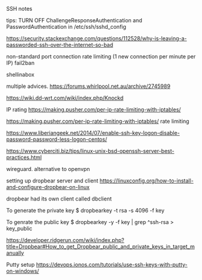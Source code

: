 SSH notes

tips:
TURN OFF ChallengeResponseAuthentication and PasswordAuthentication in /etc/ssh/sshd_config

https://security.stackexchange.com/questions/112528/why-is-leaving-a-passworded-ssh-over-the-internet-so-bad

non-standard port
connection rate limiting (1 new connection per minute per IP)
fail2ban

shellinabox

multiple advices.
https://forums.whirlpool.net.au/archive/2745989

https://wiki.dd-wrt.com/wiki/index.php/Knockd

IP rating
https://making.pusher.com/per-ip-rate-limiting-with-iptables/

https://making.pusher.com/per-ip-rate-limiting-with-iptables/ rate limiting

https://www.liberiangeek.net/2014/07/enable-ssh-key-logon-disable-password-password-less-logon-centos/

https://www.cyberciti.biz/tips/linux-unix-bsd-openssh-server-best-practices.html


wireguard. 
alternative to openvpn


setting up dropbear server and client
https://linuxconfig.org/how-to-install-and-configure-dropbear-on-linux

dropbear had its own client called dbclient

To generate the private key
$ dropbearkey -t rsa -s 4096 -f key

To genrate the public key
$ dropbearkey -y -f key | grep ^ssh-rsa > key_public

https://developer.ridgerun.com/wiki/index.php?title=Dropbear#How_to_get_Dropbear_public_and_private_keys_in_target_manually

Putty setup
https://devops.ionos.com/tutorials/use-ssh-keys-with-putty-on-windows/
